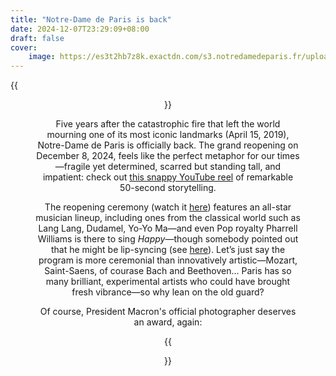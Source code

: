 ```yaml
---
title: "Notre-Dame de Paris is back"
date: 2024-12-07T23:29:09+08:00
draft: false
cover:
    image: https://es3t2hb7z8k.exactdn.com/s3.notredamedeparis.fr/uploads/2019/11/notre-dame_histoire_facade-occidentale-colorisee_bandeau.jpg?strip=all&lossy=1&ssl=1
---
```


{{<figure align="center" src="https://es3t2hb7z8k.exactdn.com/s3.notredamedeparis.fr/uploads/2019/11/notre-dame_histoire_facade-occidentale-colorisee_bandeau.jpg?strip=all&lossy=1&ssl=1" caption="Built in the **12th century**, modified in the **18th century**, and restored in the **19th century**, it is the symbol of Christian worship in Paris through the centuries. [Source](https://www.notredamedeparis.fr/en/understand/history/)." width="100%">}}

Five years after the catastrophic fire that left the world mourning one of its most iconic landmarks (April 15, 2019), Notre-Dame de Paris is officially back. The grand reopening on December 8, 2024, feels like the perfect metaphor for our times—fragile yet determined, scarred but standing tall, and impatient: check out [this snappy YouTube reel](https://youtube.com/shorts/0JZci0C4koU?si=LITJsANdtpbqeYOl) of remarkable 50-second storytelling.

The reopening ceremony (watch it [here](https://www.bilibili.com/video/BV1FBqEYnEP1/?share_source=copy_web&vd_source=7d9988cd6152d87ab6877f7dea245a0b)) features an all-star musician lineup, including ones from the classical world such as Lang Lang, Dudamel, Yo-Yo Ma—and even Pop royalty Pharrell Williams is there to sing *Happy*—though somebody pointed out that he might be lip-syncing (see [here](https://www.bilibili.com/video/BV1FBqEYnEP1/?share_source=copy_web&vd_source=7d9988cd6152d87ab6877f7dea245a0b&t=4989)). Let’s just say the program is more ceremonial than innovatively artistic—Mozart, Saint-Saens, of courase Bach and Beethoven... Paris has so many brilliant, experimental artists who could have brought fresh vibrance—so why lean on the old guard?

Of course, President Macron's official photographer deserves an award, again:

{{<figure align="center" src="/art/macron_trump_z.jpeg" caption="Clearly, Notre-Dame isn’t the only thing on display—see Macron, Trump, and Zelensky in a chat before the ceremony." width="100%">}}
